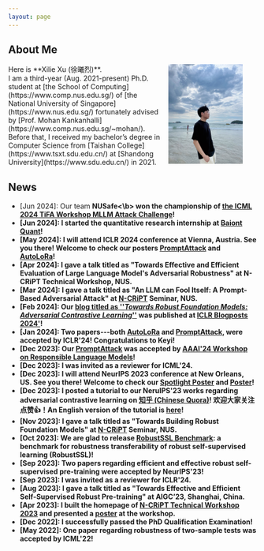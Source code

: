 ```yaml
---
layout: page
---
```


## About Me
<!-- <img src="/images/me3.jpg" class='floatpic'> -->
<img src="/images/me3.jpg" style="float:right; margin-left:1em; margin-right:2em; margin-bottom:1em; width:30%; height: 60%;">
Here is **Xilie Xu (徐曦烈)**. <br/>
I am a third-year (Aug. 2021-present) Ph.D. student at [the School of Computing](https://www.comp.nus.edu.sg/) of [the National University of Singapore](https://www.nus.edu.sg/) fortunately advised by [Prof. Mohan Kankanhalli](https://www.comp.nus.edu.sg/~mohan/). Before that, I received my bachelor’s degree in Computer Science from [Taishan College](https://www.tsxt.sdu.edu.cn/) at [Shandong University](https://www.sdu.edu.cn/) in 2021.

<!-- <br/> -->
<!-- *I am actively looking for a <u>research intern</u> position in 2024 Summer/Fall. Please feel free to drop me an email (xuxilie@comp.nus.edu.sg) if there is an interest!*​​​​ -->

## News
<ul>
<li>
[Jun 2024]: Our team <b>NUSafe<\b> won the championship of <a href="https://icml-tifa.github.io/challenges/track1/">the ICML 2024 TiFA Workshop MLLM Attack Challenge</a>! 
</li>
<li>
[Jun 2024]: I started the quantitative research internship at <a href="https://baiont.ai/index.html">Baiont Quant</a>!
</li>
<li>
[May 2024]: I will attend ICLR 2024 conference at Vienna, Austria. See you there! Welcome to check our posters <a href="https://iclr.cc/virtual/2024/poster/18503">PromptAttack</a> and <a href="https://iclr.cc/virtual/2024/poster/19622">AutoLoRa</a>!
</li>
<li>
[Apr 2024]: I gave a talk titled as "Towards Effective and Efficient Evaluation of Large Language Model's Adversarial Robustness" at N-CRiPT Technical Workshop, NUS.
</li>
<li>
[Mar 2024]: I gave a talk titled as "An LLM can Fool Itself: A Prompt-Based Adversarial Attack" at <a href="https://ncript.comp.nus.edu.sg/">N-CRiPT</a> Seminar, NUS.
</li>
<li>
[Feb 2024]: Our <a href="https://iclr-blogposts.github.io/2024/blog/robust-foundation-model/">blog titled as ''<i>Towards Robust Foundation Models: Adversarial Contrastive Learning</i>''</a> was published at <a href="https://openreview.net/forum?id=DsRvphYxh8">ICLR Blogposts 2024'</a>!
</li>
<li>
[Jan 2024]: Two papers---both <a href="https://arxiv.org/abs/2310.01818">AutoLoRa</a> and <a href="https://godxuxilie.github.io/project_page/prompt_attack">PromptAttack</a>, were accepted by ICLR'24! Congratulations to Keyi!
</li>
<li>
[Dec 2023]: Our <a href="https://godxuxilie.github.io/project_page/prompt_attack">PromptAttack</a> was accepted by <a href="https://sites.google.com/vectorinstitute.ai/relm2024/home">AAAI'24 Workshop on Responsible Language Models</a>!
</li>
<li>
[Dec 2023]: I was invited as a reviewer for ICML'24.
</li>
<li>
[Dec 2023]: I will attend NeurIPS 2023 conference at New Orleans, US. See you there! Welcome to check our <a href="https://nips.cc/virtual/2023/poster/70886">Spotlight Poster</a> and <a href="https://nips.cc/virtual/2023/poster/69867">Poster</a>!
</li>
<li>
[Dec 2023]: I posted a tutorial to our NeruIPS'23 works regarding adversarial contrastive learning on <a href="https://zhuanlan.zhihu.com/p/669541942">知乎 (Chinese Quora)</a>! 欢迎大家关注点赞👍！An English version of the tutorial is <a href="https://iclr-blogposts.github.io/2024/blog/robust-foundation-model/">here</a>!
</li>
<li>
[Nov 2023]: I gave a talk titled as "Towards Building Robust Foundation Models" at <a href="https://ncript.comp.nus.edu.sg/">N-CRiPT</a> Seminar, NUS. 
</li>
<li>
[Oct 2023]: We are glad to release <a href="https://robustssl.github.io">RobustSSL Benchmark</a>: a benchmark for robustness transferability of robust self-supervised learning (RobustSSL)!
</li>
<li>
[Sep 2023]: Two papers regarding efficient and effective robust self-supervised pre-training were accepted by NeurIPS'23!
</li>
<li>
[Sep 2023]: I was invited as a reviewer for ICLR'24.
</li>
<li>
[Aug 2023]: I gave a talk titled as "Towards Effective and Efficient Self-Supervised Robust Pre-training" at AIGC’23, Shanghai, China.
</li>
<li>
[Apr 2023]: I built the homepage of <a href="https://ncript.comp.nus.edu.sg/site/ncript-workshop-2023/">N-CRiPT Technical Workshop 2023</a> and presented a <a href="/file/poster/NCRiPT_workshop_poster_Xu_Xilie.pdf">poster</a> at the workshop.
</li>
<li>
[Dec 2022]: I successfully passed the PhD Qualification Examination!
</li>
<li>
[May 2022]: One paper regarding robustness of two-sample tests was accepted by ICML'22!
</li>
</ul>